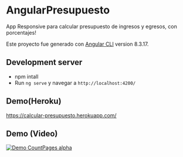# AngularPresupuesto

App Responsive para calcular presupuesto de ingresos y egresos, con porcentajes!

Este proyecto fue generado con [Angular CLI](https://github.com/angular/angular-cli) version 8.3.17.

## Development server

- npm intall
- Run `ng serve` y navegar a `http://localhost:4200/`

## Demo(Heroku)
https://calcular-presupuesto.herokuapp.com/

## Demo (Video)
[![Demo CountPages alpha](https://j.gifs.com/D1x5Gk.gif)](https://www.youtube.com/watch?v=vlbwOpiqW-Q)